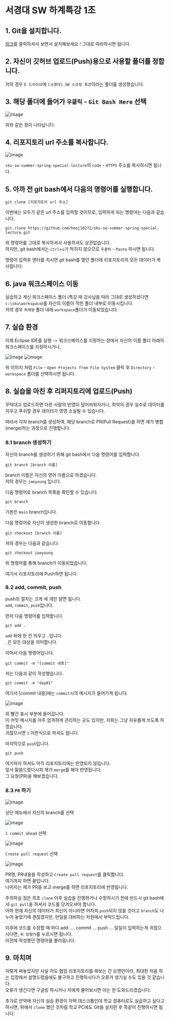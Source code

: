 # 서경대 SW 하계특강 1조

## 1. Git을 설치합니다.
[링크](https://taewow.tistory.com/13)를 클릭하셔서 보면서 설치해보세요 ! 그대로 따라하시면 됩니다.

## 2. 자신이 깃허브 업로드(Push)용으로 사용할 폴더를 정합니다.
저의 경우 `E 드라이브`에  `[서경대] SW 스프링 특강`이라는 폴더를 생성했습니다.

## 3. 해당 폴더에 들어가 `우클릭` - `Git Bash Here` 선택

![image](https://user-images.githubusercontent.com/89104369/183458193-089fe5b4-25bc-41c2-86de-603e4dcf047f.png)

위와 같은 창이 나타납니다.

## 4. 리포지토리 url 주소를 복사합니다.

![image](https://user-images.githubusercontent.com/89104369/183458691-dc4980b6-4cc6-4424-922e-e6007def5e93.png)

`sku-sw-summer-spring-special-lecture`의 `code` - `HTTPS` 주소를 복사하시면 됩니다.

## 5. 아까 전 git bash에서 다음의 명령어를 실행합니다.

```
git clone [리포지토리 url 주소]
```
이번에는 모두가 같은 url 주소를 입력할 것이므로, 입력하게 되는 명령어는 다음과 같습니다.
```
git clone https://github.com/heoj10272/sku-sw-summer-spring-special-lecture.git
```
위 명령어를 그대로 복사하셔서 사용하셔도 상관없습니다. <br>
하지만, git bash에서는 `ctrl`+`v`가 먹히지 않으므로 `우클릭` - `Paste` 하시면 됩니다.

명령어 입력후 엔터를 치시면 git bash를 했던 폴더에 리포지토리의 모든 데이터가 복사됩니다.

## 6. java 워크스페이스 이동

실습하고 계신 워크스페이스 폴더 (특강 때 강사님을 따라 그대로 생성하셨다면 `c:\sku\workspace`)를 자신의 이름이 적힌 폴더 내부로 이동시킵니다. <br>
저의 경우 `허재영` 폴더 내에 `workspace`폴더가 이동되었습니다.

## 7. 실습 환경

이제 Eclipse IDE를 실행 -> 워크스페이스를 지정하는 창에서 자신의 이름 폴더 아래의 워크스페이스를 지정하시거나, 

![image](https://user-images.githubusercontent.com/89104369/183461064-3531e6da-0282-4174-aa80-01673d246fcb.png)
![image](https://user-images.githubusercontent.com/89104369/183461314-a01d5e08-ca83-4ff9-a759-da868673db90.png)

위 이미지 처럼 `File` - `Open Projects from File System` 클릭 후 `Directory` - `workspace` 폴더를 선택하시면 됩니다.

## 8. 실습을 마친 후 리퍼지토리에 업로드(Push)

무턱대고 업로드하면 다른 사람의 반영이 덮어씌워지거나, 최악의 경우 실수로 데이터를 지우고 푸쉬할 경우 데이터가 영영 소실될 수 있습니다.

따라서 각자 branch를 생성하여, 해당 branch로 PR(Pull Request)를 하면 제가 병합(merge)하는 과정으로 진행합니다.

### 8.1 branch 생성하기

자신의 branch를 생성하기 위해 git bash에서 다음 명령어를 입력합니다.

```
git branch [branch 이름]
```

branch 이름은 자신의 영어 이름으로 하겠습니다. <br>
저의 경우는 `jaeyoung` 입니다.

다음 명령어로 branch 목록을 확인할 수 있습니다.
```
git branch
```
기본은 `main` branch입니다.

다음 명렁어로 자신이 생성한 branch로 이동합니다.
```
git checkout [branch 이름]
```
저의 경우는 다음과 같습니다.
```
git checkout jaeyoung
```
위 명령어를 통해 branch가 이동되었습니다.

여기서 리포지토리에 Push하면 됩니다.

### 8.2 add, commit, push

push의 절차는 크게 세 개만 알면 됩니다. <br>
`add`, `commit`, `push`입니다.

먼저 다음 명령어를 입력합니다.
```
git add .
```
`add` 뒤에 한 칸 띄우고 `.`입니다. <br>
`.`은 모든 대상을 의미합니다.

이어서 다음 명령어입니다.
```
git commit -m "[commit 내용]"
```
저는 다음과 같이 작성했습니다.
```
git commit -m "day01"
```
여기서 [commit 내용]에는 `commit`시의 메시지가 들어가게 됩니다.

![image](https://user-images.githubusercontent.com/89104369/183463495-d285fe61-2de8-406a-b845-8443c3426028.png)

위 빨간 표시 부분에 들어갑니다.<br>
이 커밋 메시지를 아주 엄격하게 관리하는 곳도 있지만, 저희는 그냥 자유롭게 쓰도록 하겠습니다. <br>
귀찮으시면 `1` 이런식으로 하셔도 됩니다.

마지막으로 `push`입니다.
```
git push
```
여기까지 하셔도 아직 리포지토리에는 반영되지 않습니다.<br>
앞서 말씀드렸다시피 제가 `merge`를 해야 반영됩니다.<br>
그 요청(PR)을 해보겠습니다.

### 8.3 `PR` 하기
![image](https://user-images.githubusercontent.com/89104369/183464843-f2379f3d-3d60-49ec-936f-71a49138c551.png)

상단 메뉴에서 자신의 branch를 선택

![image](https://user-images.githubusercontent.com/89104369/183467413-29406e75-52fb-4699-8812-8f9b1f32881b.png)

`1 commit ahead` 선택

![image](https://user-images.githubusercontent.com/89104369/183465376-3c57e337-c5c5-41c7-a1e8-fd41b2892c6f.png)

`Create pull request` 선택

![image](https://user-images.githubusercontent.com/89104369/183465580-ebf85a95-215e-49a6-81e6-944df6c9be2c.png)

PR명, PR내용을 작성하고 `Create pull request`를 클릭합니다.<br>
여기까지 하면 끝입니다.<br>
나머지는 제가 PR을 보고 merge를 하면 리포지토리에 반영됩니다.

주의하실 점은 최초 `clone` 이후 실습을 진행하거나 수정하시기 전에 반드시 git bash에서 `git pull`을 하셔서 코드를 당겨오셔야 합니다.<br>
아마 현재 자신의 데이터가 최신이 아니라면 어차피 `push`되지 않을 것이고 `branch`도 나누어 놓았기에 괜찮겠지만, 만일을 대비하는 차원에서 부탁드립니다.

이후에 코드를 수정할 때 마다 add .... commit ... push ... 일일이 입력하는게 귀찮으시다면, `위 방향키`를 누르시면 됩니다.<br>
이전에 작성했던 명령어를 불러옵니다.

## 9. 마치며

이렇게 써놓았지만 사실 저도 협업 리포지토리를 짜보는 건 오랜만이라, 최대한 처음 하는 입장에서 설명드렸음에도 불구하고 진행하시다가 오류가 생기실 수도 있을 것 같습니다.<br>
오류가 생긴다면 구글링 하시거나 저에게 물어보시면 아는 한 도와드리겠습니다.

추가로 만약에 자신의 실습 환경이 자택 데스크톱인데 학교 컴퓨터로도 실습하고 싶다고 하시면, 위에서 `clone` 했던 것처럼 학교 PC에도 Git을 설치한 후 똑같이 진행하시면 됩니다.



